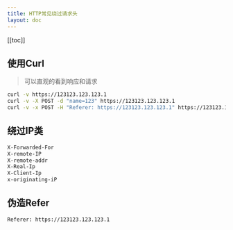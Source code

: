 ```yaml
---
title: HTTP常见绕过请求头
layout: doc
---
```

[[toc]]

## 使用Curl
> 可以直观的看到响应和请求

```bash
curl -v https://123123.123.123.1
curl -v -X POST -d "name=123" https://123123.123.123.1
curl -v -x POST -H "Referer: https://123123.123.123.1" https://123123.123.123.1
```

## 绕过IP类
```bash
X-Forwarded-For
X-remote-IP
X-remote-addr
X-Real-Ip
X-Client-Ip
x-originating-iP
```

## 伪造Refer

```bash
Referer: https://123123.123.123.1
```